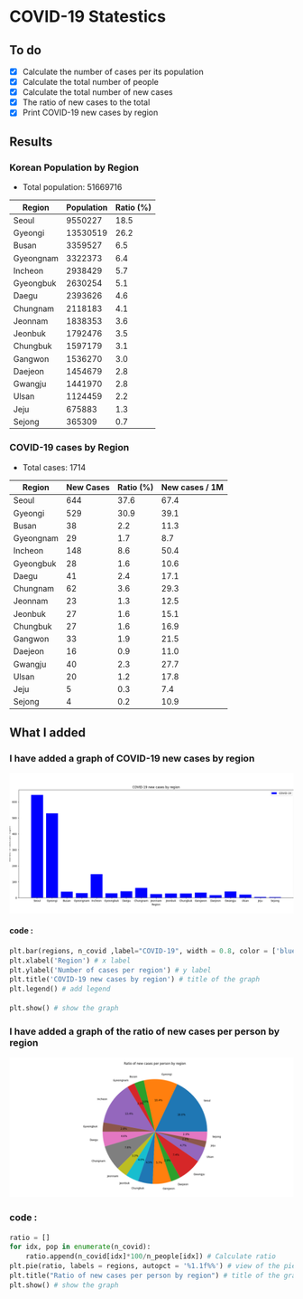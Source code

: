 # COVID-19 Statestics

## To do 
* [x] Calculate the number of cases per its population
* [x] Calculate the total number of people  
* [x] Calculate the total number of new cases
* [x] The ratio of new cases to the total
* [x] Print COVID-19 new cases by region

## Results
### Korean Population by Region
* Total population: 51669716

| Region | Population | Ratio (%) |
| ------ | ---------- | --------- |
| Seoul | 9550227 | 18.5 |
| Gyeongi | 13530519 | 26.2 |
| Busan | 3359527 | 6.5 |
| Gyeongnam | 3322373 | 6.4 |
| Incheon | 2938429 | 5.7 |
| Gyeongbuk | 2630254 | 5.1 |
| Daegu | 2393626 | 4.6 |
| Chungnam | 2118183 | 4.1 |
| Jeonnam | 1838353 | 3.6 |
| Jeonbuk | 1792476 | 3.5 |
| Chungbuk | 1597179 | 3.1 |
| Gangwon | 1536270 | 3.0 |
| Daejeon | 1454679 | 2.8 |
| Gwangju | 1441970 | 2.8 |
| Ulsan | 1124459 | 2.2 |
| Jeju | 675883 | 1.3 |
| Sejong | 365309 | 0.7 |
### COVID-19 cases by Region
* Total cases: 1714

| Region | New Cases | Ratio (%) | New cases / 1M |
| ------ | ---------- | --------- | --------- |
| Seoul | 644 | 37.6 | 67.4 |
| Gyeongi | 529 | 30.9 | 39.1 |
| Busan | 38 | 2.2 | 11.3 |
| Gyeongnam | 29 | 1.7 | 8.7 |
| Incheon | 148 | 8.6 | 50.4 |
| Gyeongbuk | 28 | 1.6 | 10.6 |
| Daegu | 41 | 2.4 | 17.1 |
| Chungnam | 62 | 3.6 | 29.3 |
| Jeonnam | 23 | 1.3 | 12.5 |
| Jeonbuk | 27 | 1.6 | 15.1 |
| Chungbuk | 27 | 1.6 | 16.9 |
| Gangwon | 33 | 1.9 | 21.5 |
| Daejeon | 16 | 0.9 | 11.0 |
| Gwangju | 40 | 2.3 | 27.7 |
| Ulsan | 20 | 1.2 | 17.8 |
| Jeju | 5 | 0.3 | 7.4 |
| Sejong | 4 | 0.2 | 10.9 |

## What I added

### I have added a graph of COVID-19 new cases by region
  
![](./Figure_1.png)

#### code :

```py
plt.bar(regions, n_covid ,label="COVID-19", width = 0.8, color = ['blue']) # view of the bar
plt.xlabel('Region') # x label
plt.ylabel('Number of cases per region') # y label
plt.title('COVID-19 new cases by region') # title of the graph
plt.legend() # add legend

plt.show() # show the graph
```

### I have added a graph of the ratio of new cases per person by region

![](./Figure_2.png)

### code :

```py
ratio = []
for idx, pop in enumerate(n_covid):
    ratio.append(n_covid[idx]*100/n_people[idx]) # Calculate ratio
plt.pie(ratio, labels = regions, autopct = '%1.1f%%') # view of the pie
plt.title("Ratio of new cases per person by region") # title of the graph
plt.show() # show the graph
```
